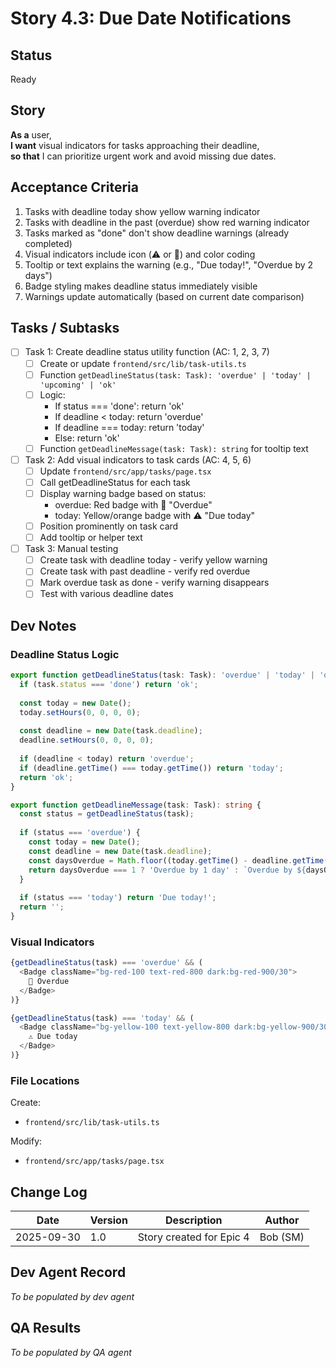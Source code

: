 # Story 4.3: Due Date Notifications

## Status
Ready

## Story

**As a** user,  
**I want** visual indicators for tasks approaching their deadline,  
**so that** I can prioritize urgent work and avoid missing due dates.

## Acceptance Criteria

1. Tasks with deadline today show yellow warning indicator
2. Tasks with deadline in the past (overdue) show red warning indicator
3. Tasks marked as "done" don't show deadline warnings (already completed)
4. Visual indicators include icon (⚠️ or 🔴) and color coding
5. Tooltip or text explains the warning (e.g., "Due today!", "Overdue by 2 days")
6. Badge styling makes deadline status immediately visible
7. Warnings update automatically (based on current date comparison)

## Tasks / Subtasks

- [ ] Task 1: Create deadline status utility function (AC: 1, 2, 3, 7)
  - [ ] Create or update `frontend/src/lib/task-utils.ts`
  - [ ] Function `getDeadlineStatus(task: Task): 'overdue' | 'today' | 'upcoming' | 'ok'`
  - [ ] Logic:
    - If status === 'done': return 'ok'
    - If deadline < today: return 'overdue'
    - If deadline === today: return 'today'
    - Else: return 'ok'
  - [ ] Function `getDeadlineMessage(task: Task): string` for tooltip text

- [ ] Task 2: Add visual indicators to task cards (AC: 4, 5, 6)
  - [ ] Update `frontend/src/app/tasks/page.tsx`
  - [ ] Call getDeadlineStatus for each task
  - [ ] Display warning badge based on status:
    - overdue: Red badge with 🔴 "Overdue"
    - today: Yellow/orange badge with ⚠️ "Due today"
  - [ ] Position prominently on task card
  - [ ] Add tooltip or helper text

- [ ] Task 3: Manual testing
  - [ ] Create task with deadline today - verify yellow warning
  - [ ] Create task with past deadline - verify red overdue
  - [ ] Mark overdue task as done - verify warning disappears
  - [ ] Test with various deadline dates

## Dev Notes

### Deadline Status Logic

```typescript
export function getDeadlineStatus(task: Task): 'overdue' | 'today' | 'ok' {
  if (task.status === 'done') return 'ok';
  
  const today = new Date();
  today.setHours(0, 0, 0, 0);
  
  const deadline = new Date(task.deadline);
  deadline.setHours(0, 0, 0, 0);
  
  if (deadline < today) return 'overdue';
  if (deadline.getTime() === today.getTime()) return 'today';
  return 'ok';
}

export function getDeadlineMessage(task: Task): string {
  const status = getDeadlineStatus(task);
  
  if (status === 'overdue') {
    const today = new Date();
    const deadline = new Date(task.deadline);
    const daysOverdue = Math.floor((today.getTime() - deadline.getTime()) / (1000 * 60 * 60 * 24));
    return daysOverdue === 1 ? 'Overdue by 1 day' : `Overdue by ${daysOverdue} days`;
  }
  
  if (status === 'today') return 'Due today!';
  return '';
}
```

### Visual Indicators

```typescript
{getDeadlineStatus(task) === 'overdue' && (
  <Badge className="bg-red-100 text-red-800 dark:bg-red-900/30">
    🔴 Overdue
  </Badge>
)}

{getDeadlineStatus(task) === 'today' && (
  <Badge className="bg-yellow-100 text-yellow-800 dark:bg-yellow-900/30">
    ⚠️ Due today
  </Badge>
)}
```

### File Locations

Create:
- `frontend/src/lib/task-utils.ts`

Modify:
- `frontend/src/app/tasks/page.tsx`

## Change Log

| Date | Version | Description | Author |
|------|---------|-------------|--------|
| 2025-09-30 | 1.0 | Story created for Epic 4 | Bob (SM) |

## Dev Agent Record
_To be populated by dev agent_

## QA Results
_To be populated by QA agent_


